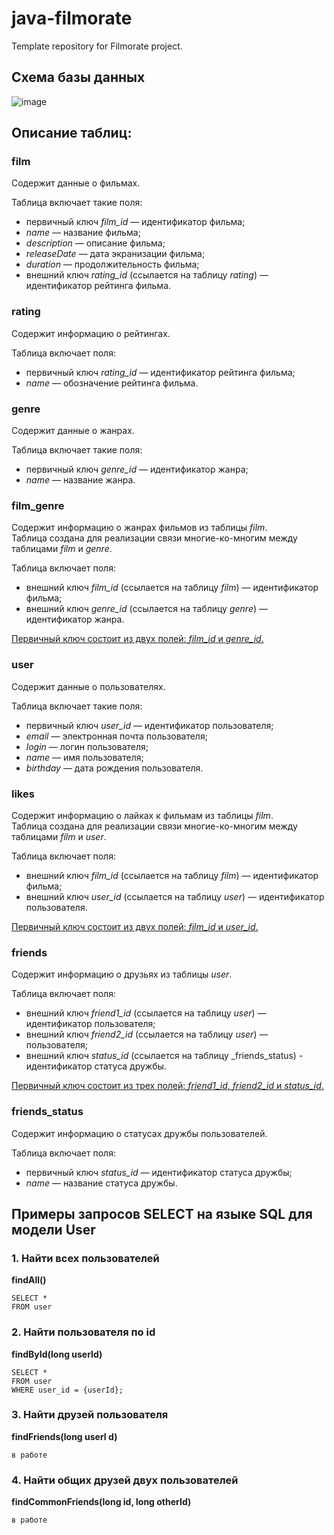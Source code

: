 # java-filmorate
Template repository for Filmorate project.

## Схема базы данных
![image](db/Filmorate.png)

## Описание таблиц:

### film
Содержит данные о фильмах. 

Таблица включает такие поля:
* первичный ключ _film_id_ — идентификатор фильма;
* _name_ — название фильма;
* _description_ — описание фильма;
* _releaseDate_ — дата экранизации фильма;
* _duration_ — продолжительность фильма;
* внешний ключ _rating_id_ (ссылается на таблицу _rating_) — идентификатор рейтинга фильма. 

### rating
Содержит информацию о рейтингах.

Таблица включает поля:
* первичный ключ _rating_id_ — идентификатор рейтинга фильма;
* _name_ — обозначение рейтинга фильма.

### genre
Содержит данные о жанрах.

Таблица включает такие поля:
* первичный ключ _genre_id_ — идентификатор жанра;
* _name_ — название жанра.

### film_genre
Содержит информацию о жанрах фильмов из таблицы _film_.  
Таблица создана для реализации связи многие-ко-многим между таблицами _film_ и _genre_.

Таблица включает поля:
* внешний ключ _film_id_ (ссылается на таблицу _film_) — идентификатор фильма;
* внешний ключ _genre_id_ (ссылается на таблицу _genre_) — идентификатор жанра.  

<u>Первичный ключ состоит из двух полей: _film_id_ и _genre_id_.</u>

### user
Содержит данные о пользователях.

Таблица включает такие поля:
* первичный ключ _user_id_ — идентификатор пользователя;
* _email_ — электронная почта пользователя;
* _login_ — логин пользователя;
* _name_ — имя пользователя;
* _birthday_ — дата рождения пользователя.

### likes
Содержит информацию о лайках к фильмам из таблицы _film_.  
Таблица создана для реализации связи многие-ко-многим между таблицами _film_ и _user_.

Таблица включает поля:
* внешний ключ _film_id_ (ссылается на таблицу _film_) — идентификатор фильма;
* внешний ключ _user_id_ (ссылается на таблицу _user_) — идентификатор пользователя.  

<u>Первичный ключ состоит из двух полей: _film_id_ и _user_id_.</u>

### friends
Содержит информацию о друзьях из таблицы _user_.  

Таблица включает поля:
* внешний ключ _friend1_id_ (ссылается на таблицу _user_) — идентификатор пользователя;
* внешний ключ _friend2_id_ (ссылается на таблицу _user_) — пользователя;
* внешний ключ _status_id_ (ссылается на таблицу _friends_status) - идентификатор статуса дружбы.
  
<u>Первичный ключ состоит из трех полей: _friend1_id_, _friend2_id_ и _status_id_.</u>


### friends_status
Содержит информацию о статусах дружбы пользователей.

Таблица включает поля:
* первичный ключ _status_id_ — идентификатор статуса дружбы;
* _name_ — название статуса дружбы.


## Примеры запросов SELECT на языке SQL для модели User

### 1. Найти всех пользователей  

**findAll()**
```
SELECT *
FROM user
```

### 2. Найти пользователя по id

**findById(long userId)**
```
SELECT *
FROM user
WHERE user_id = {userId};
```

### 3. Найти друзей пользователя  

**findFriends(long userI d)**
```
в работе
```

### 4. Найти общих друзей двух пользователей  

**findCommonFriends(long id, long otherId)**
```
в работе
```